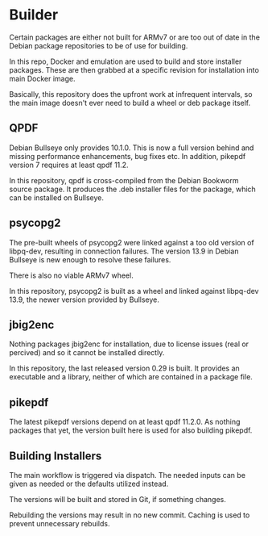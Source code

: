 # Builder

Certain packages are either not built for ARMv7 or are too out of
date in the Debian package repositories to be of use for building.

In this repo, Docker and emulation are used to build and store installer
packages. These are then grabbed at a specific revision for installation into
main Docker image.

Basically, this repository does the upfront work at infrequent intervals,
so the main image doesn't ever need to build a wheel or deb package itself.

## QPDF

Debian Bullseye only provides 10.1.0. This is now a full version behind
and missing performance enhancements, bug fixes etc. In addition,
pikepdf version 7 requires at least qpdf 11.2.

In this repository, qpdf is cross-compiled from the Debian Bookworm
source package. It produces the .deb installer files for the
package, which can be installed on Bullseye.

## psycopg2

The pre-built wheels of psycopg2 were linked against a too old version
of libpq-dev, resulting in connection failures. The version 13.9 in
Debian Bullseye is new enough to resolve these failures.

There is also no viable ARMv7 wheel.

In this repository, psycopg2 is built as a wheel and linked against libpq-dev
13.9, the newer version provided by Bullseye.

## jbig2enc

Nothing packages jbig2enc for installation, due to license issues (real or
percived) and so it cannot be installed directly.

In this repository, the last released version 0.29 is built. It provides
an executable and a library, neither of which are contained in a package file.

## pikepdf

The latest pikepdf versions depend on at least qpdf 11.2.0. As nothing
packages that yet, the version built here is used for also building
pikepdf.

## Building Installers

The main workflow is triggered via dispatch. The needed inputs can be given
as needed or the defaults utilized instead.

The versions will be built and stored in Git, if something changes.

Rebuilding the versions may result in no new commit. Caching is used
to prevent unnecessary rebuilds.
